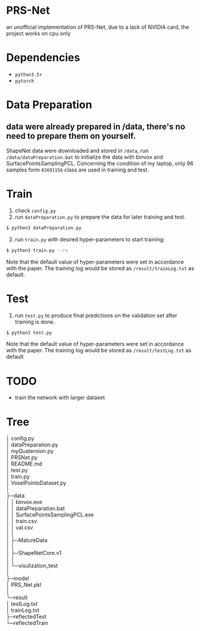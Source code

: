 ﻿# PRS-Net

an unofficial implementation of PRS-Net, due to a lack of NVIDIA card, the project works on cpu only

# Dependencies
- `python3.5+`
- `pytorch`


# Data Preparation
## data were already prepared in /data, there's no need to prepare them on yourself.

ShapeNet data were downloaded and stored in `/data`, run `/data/dataPreparation.bat` to initialize the data with binvox and SurfacePointsSamplingPCL. Concerning the condition of my laptop, only 96 samples form `02691156` class are used in training and test.

# Train
1. check `config.py`
2. run `dataPreparation.py` to prepare the data for later training and test.
```bash
$ python3 dataPreparation.py
```
2. run `train.py` with desired hyper-parameters to start training:
```bash
$ python3 train.py --rs
```
Note that the default value of hyper-parameters were set in accordance with the paper. The training log would be stored as `/result/trainLog.txt` as default.



# Test
1. run `test.py` to produce final predictions on the validation set after training is done.
```bash
$ python3 test.py
```
Note that the default value of hyper-parameters were set in accordance with the paper. The training log would be stored as `/result/testLog.txt` as default

# TODO
- train the network with larger dataset

# Tree
│  config.py  
│  dataPreparation.py  
│  myQuaternion.py  
│  PRSNet.py  
│  README.md  
│  test.py  
│  train.py  
│  VoxelPointsDataset.py  
│  
├─data  
│  │  binvox.exe  
│  │  dataPreparation.bat  
│  │  SurfacePointsSamplingPCL.exe  
│  │  train.csv  
│  │  val.csv  
│  │  
│  ├─MatureData  
│  │  
│  ├─ShapeNetCore.v1  
│  │  
│  └─visulization_test  
│  
├─model  
│      PRS_Net.pkl  
│  
└─result  
    │  testLog.txt  
    │  trainLog.txt  
    ├─reflectedTest  
    └─reflectedTrain  